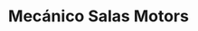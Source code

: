 ---
title: "Mecánico Salas Motors"
url: /alpacoma/mecanico-salas-motors/
shop: reparación de automóviles
---